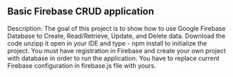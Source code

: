 ## Basic Firebase CRUD application

Description:
The goal of this project is to show how to use Google Firebase Database to Create, Read/Retrieve, Update, and Delete data.
Download the code unzipp it open in your IDE and type - npm install to initialize the project. You must have registration in Firebase and create your own project with database in order to run the application. You have to replace current Firebase configuration in firebase.js file with yours.

